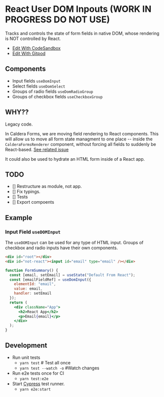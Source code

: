 # React User DOM Inpouts (WORK IN PROGRESS DO NOT USE)

Tracks and controls the state of form fields in native DOM, whose rendering is NOT controlled by React.

* [Edit With CodeSandbox](https://github.com/Shelob9/react-use-dom-fields/tree/master/)
* [Edit With Gitpod](http://gitpod.io#https://github.com/Shelob9/react-use-dom-fields/tree/master/)

## Components

- Input fields `useDomInput`
- Select fields `useDomSelect`
- Groups of radio fields `useDomRadioGroup`
- Groups of checkbox fields `useCheckboxGroup`

## WHY??

Legacy code.

In Caldera Forms, we are moving field rendering to React components. This will allow us to move all form state managment to one place -- inside the `CalderaFormsRenderer` component, without forcing all fields to suddenly be React-based. [See related issue](https://github.com/CalderaWP/Caldera-Forms/issues/3337)

It could also be used to hydrate an HTML form inside of a React app.

## TODO

- [] Restructure as module, not app.
- [] Fix typings.
- [] Tests
- [] Export compoents

## Example

### Input Field `useDOMInput`

The `useDOMInput` can be used for any type of HTML input. Groups of checkbox and radio inputs have their own components.

```html
<div id="root"></div>
<div id="not-react"><input id="email" type="email" /></div>
```

```jsx
function FormSummary() {
  const [email, setEmail] = useState("Default From React");
  const [emailFieldRef] = useDomInput({
    elementId: "email",
    value: email,
    handler: setEmail
  });
  return (
    <div className="App">
      <h2>React App</h2>
      <p>Email{email}</p>
    </div>
  );
}
```
## Development
* Run unit tests
  * `yarn test` # Test all once
  * `yarn test --watch -o` #Watch changes
* Run e2e tests once for CI
  * `yarn test:e2e` 
* Start [Cypress](https://cypress.io) test runner.
  * `yarn e2e:start`
